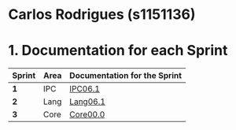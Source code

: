 **Carlos Rodrigues** (s1151136)
===============================

# 1. Documentation for each Sprint


|Sprint  | Area | Documentation for the Sprint |
|--------|------|------------------------------|
| **1**  | IPC  | [IPC06.1](sp1)               |
| **2**  | Lang | [Lang06.1](sp2)              |
| **3**  | Core | [Core00.0](sp3)              |

